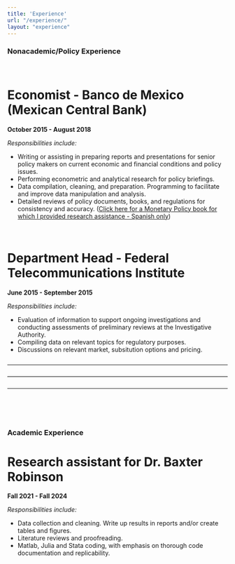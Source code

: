 ```yaml
---
title: 'Experience'
url: "/experience/"
layout: "experience"
---
```



### Nonacademic/Policy Experience
<br> <!-- This ensures a visual break before the next section -->
# **Economist - Banco de Mexico (Mexican Central Bank)**
**October 2015 - August 2018**

*Responsibilities include:*
- Writing or assisting in preparing reports and presentations for senior policy makers on current economic and financial conditions and policy issues.
- Performing econometric and analytical research for policy briefings.
- Data compilation, cleaning, and preparation. Programming to facilitate and improve data manipulation and analysis.
- Detailed reviews of policy documents, books, and regulations for consistency and accuracy. ([Click here for a Monetary Policy book for which I provided research assistance - Spanish only](https://www.banxico.org.mx/publicaciones-y-prensa/e-library/d/%7BBED1A837-2860-7617-BAC6-4F5A9648DF73%7D.pdf))

<br> <!-- This ensures a visual break before the next section -->



# **Department Head - Federal Telecommunications Institute**
**June 2015 - September 2015**

*Responsibilities include:*
- Evaluation of information to support ongoing investigations and conducting assessments of preliminary reviews at the Investigative Authority.
- Compiling data on relevant topics for regulatory purposes.
- Discussions on relevant market, subsitution options and pricing.
<hr style="margin-top: 25px; margin-bottom: 20px; border: none; border-top: 1px solid white;">

<hr style="margin-top: 25px; margin-bottom: 20px; border: none; border-top: 1px solid lightgray;">

<hr style="margin-top: 25px; margin-bottom: 20px; border: none; border-top: 1px solid white;">


<br> <!-- This ensures a visual break before the next section -->

<br> <!-- This ensures a visual break before the next section -->

###  **Academic Experience**

# **Research assistant for Dr. Baxter Robinson**
**Fall 2021 - Fall 2024**

*Responsibilities include:*
- Data collection and cleaning. Write up results in reports and/or create tables and figures.  
- Literature reviews and proofreading. 
- Matlab, Julia and Stata coding, with emphasis on thorough code documentation and replicability. 

